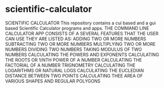 # scientific-calculator
SCIENTIFIC CALCULATOR This repository contains a cui based and a gui based Scientific Calculator programs and apps.  THE COMMAND LINE CALCULATOR APP CONSISTS OF A SEVERAL FEATURES THAT THE USER CAN USE THEY ARE LISTED AS: ADDING TWO OR MORE NUMBERS SUBTRACTING TWO OR MORE NUMBERS MULTIPLYING TWO OR MORE NUMBERS DIVIDING TWO NUMBERS TAKING MODULUS OF TWO NUMBERS CALCULATING THE POWERS AND EXPONENTS CALCULATING THE ROOTS OR 1/NTH POWER OF A NUMBER CALCULATING THE FACTORIAL OF A NUMBER TRIGNOMETRY CALCULATING THE LOGARITHMS OR NATURAL LOGS CALCULATING THE EUCLEDIAN DISTANCE BETWEEN TWO POINTS CALCULATING THEE AREA OF VARIOUS SHAPES AND REGULAR POLYGONS
